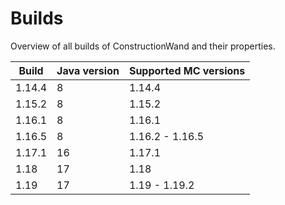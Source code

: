 # Builds

Overview of all builds of ConstructionWand and their properties.

| Build  | Java version | Supported MC versions |
|--------|--------------|-----------------------|
| 1.14.4 | 8            | 1.14.4                |
| 1.15.2 | 8            | 1.15.2                |
| 1.16.1 | 8            | 1.16.1                |
| 1.16.5 | 8            | 1.16.2 - 1.16.5       |
| 1.17.1 | 16           | 1.17.1                |
| 1.18   | 17           | 1.18                  |
| 1.19   | 17           | 1.19 - 1.19.2         |
